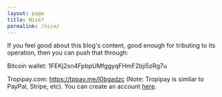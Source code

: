 ```yaml
---
layout: page
title: Nice?
permalink: /nice/
---
```


If you feel good about this blog's content, good enough for tributing to its operation, then you can push that through:

Bitcoin wallet: 1FEKj2sn4FpbpUMfggyqFHmF2bji5zRg7u

Tropipay.com: https://tppay.me/l0bgadzc (Note: Tropipay is similar to PayPal, Stripe, etc). You can create an account [here](https://www.tropipay.com/signup/0LQ4	"Create a new account").